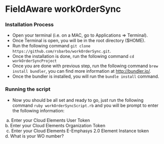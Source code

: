 # FieldAware workOrderSync

### Installation Process

- Open your terminal (i.e. on a MAC, go to Applications => Terminal).
- Once Terminal is open, you will be in the root directory ($HOME).
- Run the following command `git clone https://github.com/rsbarbo/workOrderSync.git`.
- Once the installation is done, run the following command `cd workOrderSyncProject`
- Once you are done with previous step, run the following command `brew install bundler`, you can find more information at http://bundler.io/.
- Once the bundler is installed, you will run the `bundle install` command.

### Running the script

- Now you should be all set and ready to go, just run the following command `ruby workOrderSyncScript.rb` and you will be prompt to enter the following information:   

  a. Enter your Cloud Elements User Token   
  b. Enter your Cloud Elements Organization Token   
  c. Enter your Cloud Elements E-Emphasys 2.0 Element Instance token   
  d. What is your WO number?
